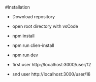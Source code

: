#Installation

- Download repository
- open root directory with vsCode
- npm install
- npm run clien-install
- npm run dev

- first user http://localhost:3000/user/12
- snd user http://localhost:3000/user/18